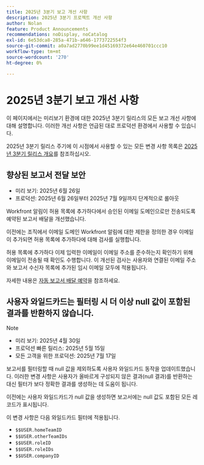 ```yaml
---
title: 2025년 3분기 보고 개선 사항
description: 2025년 3분기 프로젝트 개선 사항
author: Nolan
feature: Product Announcements
recommendations: noDisplay, noCatalog
exl-id: 6e53dca8-285a-471b-a646-1773722554f3
source-git-commit: a0a7ad2770b99ee1d45169372e64e460701ccc10
workflow-type: tm+mt
source-wordcount: '270'
ht-degree: 0%

---
```


# 2025년 3분기 보고 개선 사항

이 페이지에서는 미리보기 환경에 대한 2025년 3분기 릴리스의 모든 보고 개선 사항에 대해 설명합니다. 이러한 개선 사항은 언급된 대로 프로덕션 환경에서 사용할 수 있습니다.

2025년 3분기 릴리스 주기에 이 시점에서 사용할 수 있는 모든 변경 사항 목록은 [2025년 3분기 릴리스 개요](/help/quicksilver/product-announcements/product-releases/25-q3-release-activity/25-q3-release-overview.md)를 참조하십시오.

## 향상된 보고서 전달 보안

* 미리 보기: 2025년 6월 26일
* 프로덕션: 2025년 6월 26일부터 2025년 7월 9일까지 단계적으로 롤아웃

Workfront 알림이 허용 목록에 추가하다에서 승인된 이메일 도메인으로만 전송되도록 예약된 보고서 배달을 개선했습니다.

이전에는 조직에서 이메일 도메인 Workfront 알림에 대한 제한을 정의한 경우 이메일이 추가되면 허용 목록에 추가하다에 대해 검사를 실행합니다.

허용 목록에 추가하다 이제 입력한 이메일이 이메일 주소를 준수하는지 확인하기 위해 이메일이 전송될 때 확인도 수행합니다. 이 개선된 검사는 사용자와 연결된 이메일 주소와 보고서 수신자 목록에 추가된 임시 이메일 모두에 적용됩니다.

자세한 내용은 [자동 보고서 배달 예약](/help/quicksilver/reports-and-dashboards/reports/creating-and-managing-reports/set-up-automatic-report-delivery.md)을 참조하세요.


## 사용자 와일드카드는 필터링 시 더 이상 null 값이 포함된 결과를 반환하지 않습니다.

>[!NOTE]
>
>* 미리 보기: 2025년 4월 30일
>* 프로덕션 빠른 릴리스: 2025년 5월 15일
>* 모든 고객을 위한 프로덕션: 2025년 7월 17일

보고서를 필터링할 때 null 값을 제외하도록 사용자 와일드카드 동작을 업데이트했습니다. 이러한 변경 사항은 사용자가 올바르게 구성되지 않은 결과(null 결과)를 반환하는 대신 필터가 보다 정확한 결과를 생성하는 데 도움이 됩니다.

이전에는 사용자 와일드카드가 null 값을 생성하면 보고서에는 null 값도 포함된 모든 레코드가 표시됩니다.

이 변경 사항은 다음 와일드카드 필터에 적용됩니다.

* `$$USER.homeTeamID`
* `$$USER.otherTeamIDs`
* `$$USER.roleID`
* `$$USER.roleIDs`
* `$$USER.companyID`
